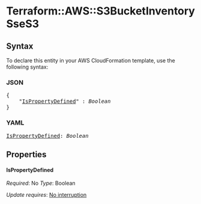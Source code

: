 # Terraform::AWS::S3BucketInventory SseS3

## Syntax

To declare this entity in your AWS CloudFormation template, use the following syntax:

### JSON

<pre>
{
    "<a href="#ispropertydefined" title="IsPropertyDefined">IsPropertyDefined</a>" : <i>Boolean</i>
}
</pre>

### YAML

<pre>
<a href="#ispropertydefined" title="IsPropertyDefined">IsPropertyDefined</a>: <i>Boolean</i>
</pre>

## Properties

#### IsPropertyDefined

_Required_: No
_Type_: Boolean

_Update requires_: [No interruption](https://docs.aws.amazon.com/AWSCloudFormation/latest/UserGuide/using-cfn-updating-stacks-update-behaviors.html#update-no-interrupt)

